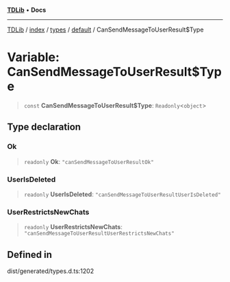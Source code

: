 [**TDLib**](../../../../../../README.md) • **Docs**

***

[TDLib](../../../../../../modules.md) / [index](../../../../../README.md) / [types](../../../README.md) / [default](../README.md) / CanSendMessageToUserResult$Type

# Variable: CanSendMessageToUserResult$Type

> `const` **CanSendMessageToUserResult$Type**: `Readonly`\<`object`\>

## Type declaration

### Ok

> `readonly` **Ok**: `"canSendMessageToUserResultOk"`

### UserIsDeleted

> `readonly` **UserIsDeleted**: `"canSendMessageToUserResultUserIsDeleted"`

### UserRestrictsNewChats

> `readonly` **UserRestrictsNewChats**: `"canSendMessageToUserResultUserRestrictsNewChats"`

## Defined in

dist/generated/types.d.ts:1202
